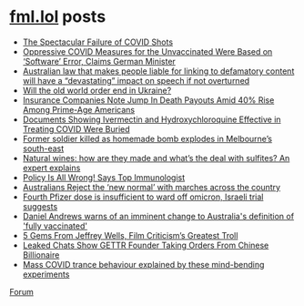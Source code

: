 # [fml.lol](https://fml.lol) posts
<!-- BLOG-POST-LIST:START -->
- [The Spectacular Failure of COVID Shots](https://fml.lol/the-spectacular-failure-of-covid-shots/)
- [Oppressive COVID Measures for the Unvaccinated Were Based on ‘Software’ Error, Claims German Minister](https://fml.lol/oppressive-covid-measures-for-the-unvaccinated-were-based-on-software-error-claims-german-minister/)
- [Australian law that makes people liable for linking to defamatory content will have a “devastating” impact on speech if not overturned](https://fml.lol/australian-law-that-makes-people-liable-for-linking-to-defamatory-content-will-have-a-devastating-impact-on-speech-if-not-overturned/)
- [Will the old world order end in Ukraine?](https://fml.lol/will-the-old-world-order-end-in-ukraine/)
- [Insurance Companies Note Jump In Death Payouts Amid 40% Rise Among Prime-Age Americans](https://fml.lol/insurance-companies-note-jump-in-death-payouts-amid-40-rise-among-prime-age-americans/)
- [Documents Showing Ivermectin and Hydroxychloroquine Effective in Treating COVID Were Buried](https://fml.lol/documents-showing-ivermectin-and-hydroxychloroquine-effective-in-treating-covid-were-buried/)
- [Former soldier killed as homemade bomb explodes in Melbourne’s south-east](https://fml.lol/former-soldier-killed-as-homemade-bomb-explodes-in-melbournes-south-east/)
- [Natural wines: how are they made and what’s the deal with sulfites? An expert explains](https://fml.lol/natural-wines-how-are-they-made/)
- [Policy Is All Wrong! Says Top Immunologist](https://fml.lol/policy-is-all-wrong-says-top-immunologist/)
- [Australians Reject the ‘new normal’ with marches across the country](https://fml.lol/australians-reject-the-new-normal-with-marches-across-the-country/)
- [Fourth Pfizer dose is insufficient to ward off omicron, Israeli trial suggests](https://fml.lol/fourth-pfizer-dose-is-insufficient-to-ward-off-omicron-israeli-trial-suggests/)
- [Daniel Andrews warns of an imminent change to Australia&#39;s definition of &#39;fully vaccinated&#39;](https://fml.lol/daniel-andrews-warns-of-an-imminent-change-to-australias-definition-of-fully-vaccinated/)
- [5 Gems From Jeffrey Wells, Film Criticism’s Greatest Troll](https://fml.lol/5-gems-from-jeffrey-wells-film-criticisms-greatest-troll/)
- [Leaked Chats Show GETTR Founder Taking Orders From Chinese Billionaire](https://fml.lol/leaked-chats-show-gettr-founder-taking-orders-from-chinese-billionaire/)
- [Mass COVID trance behaviour explained by these mind-bending experiments](https://fml.lol/mass-covid-trance-behaviour-explained-by-these-mind-bending-experiments/)
<!-- BLOG-POST-LIST:END -->

[Forum](https://forum.fml.lol)
